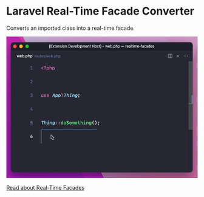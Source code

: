 # Laravel Real-Time Facade Converter

Converts an imported class into a real-time facade.

![](https://raw.githubusercontent.com/pixelfear/vscode-laravel-real-time-facades/master/demo.gif)

[Read about Real-Time Facades](https://laravel.com/docs/8.x/facades#real-time-facades)
